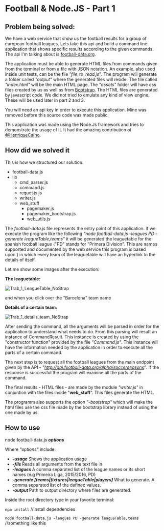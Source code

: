 # Football & Node.JS - Part 1

## Problem being solved:

We have a web service that show us the football results for a group of european football leagues. Lets take this api and build a command line application that shows specific results according to the given commands. The api I'm talking about is [football-data.org](http://api.football-data.org/). 

The application must be able to generate HTML files from commands given from the terminal or from a file with JSON notation. An example, also used inside unit tests, can be the file _"file_to_read.js"_. The program will generate a folder called _"output"_ where the generated files will reside. The file called _"index.html"_ will be the main HTML page. The _"assets"_ folder will have css files created by us as well as from [Bootstrap](http://getbootstrap.com/). The HTML files are generated by javascript code. We did not tried to emulate any kind of view engine. These will be used later in part 2 and 3.

You will need an api key in order to execute this application. Mine was removed before this source code was made public.

This application was made using the Node.Js framework and tries to demonstrate the usage of it. It had the amazing contribution of [@HenriqueCalho](https://github.com/HenriqueCalho).

## How did we solved it

This is how we structured our solution:

* football-data.js
* lib
    * cmd_parser.js
    * command.js
    * requests.js
    * writer.js
    * web_stuff
        * pagemaker.js
        * pagemaker_bootstrap.js
        * web_utils.js

The _football-data.js_ file represents the entry point of this application. If we execute the program like the following _"node football-data.js -leagues PD -generate leagueTable,teams"_ it will be generated the leaguetable for the spanish football league ("PD" stands for "Primera Division". This are names supported and documented by the web service this program is based upon.) in which every team of the leaguetable will have an hyperlink to the details of itself.

Let me show some images after the execution:

**The leaguetable:**

![Trab_1_LeagueTable_NoStrap](http://i.imgur.com/TFgYrZD.png)

and when you click over the "Barcelona" team name 

**Details of a certain team:**

![Trab_1_details_team_NoStrap](http://i.imgur.com/0rvafDa.png)

After sending the command, all the arguments will be parsed in order for the application to understand what needs to do. From this parsing will result an instance of CommandResult. This instance is created by using the "constructor function" provided by the file _"Command.js"_. This instance will have the information needed by the application in order to execute all the parts of a certain command. 

The next step is to request all the football leagues from the main endpoint given by the API - _"http://api.football-data.org/alpha/soccerseasons"_. If the response is successful the program will examine all the parts of the command.

The final results - HTML files - are made by the module _"writer.js"_ in conjuntion with the files inside "**web_stuff**". This files generate the HTML. 

The programm also supports the option _"-bootstrap"_ which will make the html files use the css file made by the bootstrap library instead of using the one made by us.

## How to use

node football-data.js _**options**_

Where _"options"_ include:
   * _**-usage**_ Shows the application usage
   * _**-file <file-path>**_ Reads all arguments from the text file in <file-path>
   * _**-leagues <leagues-list>**_ A comma separated list of the league names or its short names (e.g Primeira Liga, 2015/2016, PD)
   * _**-generate [teams|fixtures|leagueTable|players]**_ What to generate. A comma separated list of the defined values.
   * _**-output <dir-path>**_ Path to output directory where files are generated.

Inside the root directory type in your favorite terminal:

`npm install` //install dependencies

`node football-data.js -leagues PD -generate leagueTable,teams` //something like this
